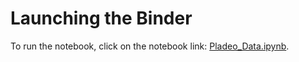 # Launching the Binder
To run the notebook, click on the notebook link: [Pladeo_Data.ipynb](Pladeo_Data.ipynb).
